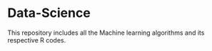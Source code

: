 # Data-Science
This repository includes all the Machine learning algorithms and its respective R codes.
